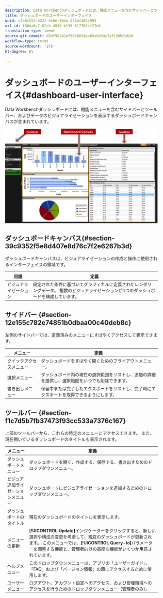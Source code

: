 ```yaml
---
description: Data Workbenchダッシュボードには、機能メニューを含むサイドバーとツールバー、およびデータのビジュアライゼーションを表示するダッシュボードキャンバスが含まれています。
title: ダッシュボードのユーザーインターフェイス
uuid: cfa6c553-e223-4b0e-8b4a-255afa85c999
exl-id: f80da6c7-02cb-4916-b139-617703cf27b6
translation-type: tm+mt
source-git-commit: d9df90242ef96188f4e4b5e6d04cfef196b0a628
workflow-type: tm+mt
source-wordcount: '276'
ht-degree: 6%

---
```


# ダッシュボードのユーザーインターフェイス{#dashboard-user-interface}

Data Workbenchダッシュボードには、機能メニューを含むサイドバーとツールバー、およびデータのビジュアライゼーションを表示するダッシュボードキャンバスが含まれています。

![](assets/dashboard_ui.png)

## ダッシュボードキャンバス{#section-39c9352f5e8d407e8d76c7f2e6267b3d}

ダッシュボードキャンバスは、ビジュアライゼーションの作成と操作に使用されるインターフェイスの領域です。

| 用語 | 定義 |
|---|---|
| ビジュアライゼーション | 設定された条件に基づいてグラフィカルに定義されたレンダリングデータ。 複数のビジュアライゼーションが1つのダッシュボードを構成しています。 |

## サイドバー {#section-12e155c782e74851b0dbaa00c40deb8c}

左側のサイドバーでは、定義済みのメニューにすばやくアクセスして表示できます。

| メニュー | 定義 |
|---|---|
| クイックアクセスメニュー | ダッシュボードをすばやく開くためのフライアウトメニュー。 |
| 選択メニュー | ダッシュボード内の現在の選択範囲をリストし、追加の詳細を提供し、選択範囲をいつでも削除できます。 |
| 書き出しメニュー | 保留中または完了したエクスポートをリストし、完了時にエクスポートを取得できるようにします。 |

## ツールバー {#section-f1c7d5b7fb37473f93cc533a7376c167}

上部のツールバーから、これらの特定のメニューにアクセスできます。 また、現在開いているダッシュボードのタイトルも表示されます。

| メニュー | 定義 |
|---|---|
| ダッシュボードメニュー | ダッシュボードを開く、作成する、保存する、書き出すためのドロップダウンメニュー。 |
| ビジュア追加ライゼーションメニュー | ダッシュボードにビジュアライゼーションを追加するためのドロップダウンメニュー。 |
| ダッシュボードのタイトル | 現在のダッシュボードのタイトルを表示します。 |
| メニューの更新 | **[!UICONTROL Update]**&#x200B;インジケーターをクリックすると、新しい選択や構成の変更を考慮して、現在のダッシュボードが更新されます。 このメニューでは、**[!UICONTROL Query-to]**&#x200B;パラメーターを調整する機能と、管理者向けの高度な機能がいくつか用意されています。 |
| ヘルプメニュー | このドロップダウンメニューは、アプリの「ユーザーガイド」、「FAQ」および「バージョン情報」の節にアクセスするために使用します。 |
| ユーザーメニュー | ログアウト、アカウント設定へのアクセス、および管理領域へのアクセスを行うためのドロップダウンメニュー（管理者のみ）。 |
